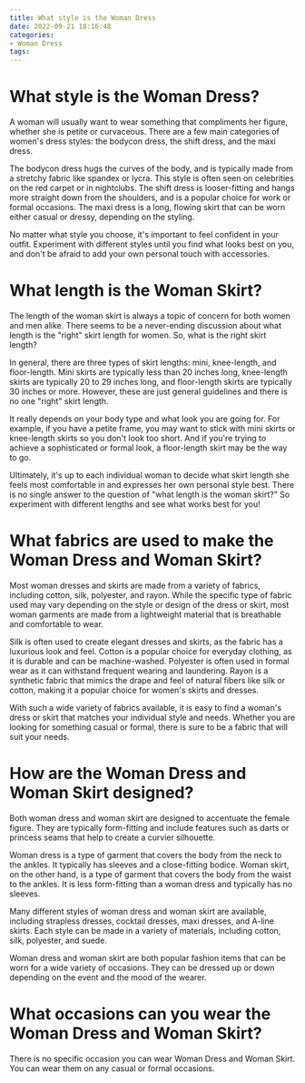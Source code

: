 ```yaml
---
title: What style is the Woman Dress
date: 2022-09-21 18:16:48
categories:
- Woman Dress
tags:
---
```



#  What style is the Woman Dress?

A woman will usually want to wear something that compliments her figure, whether she is petite or curvaceous. There are a few main categories of women's dress styles: the bodycon dress, the shift dress, and the maxi dress.

The bodycon dress hugs the curves of the body, and is typically made from a stretchy fabric like spandex or lycra. This style is often seen on celebrities on the red carpet or in nightclubs. The shift dress is looser-fitting and hangs more straight down from the shoulders, and is a popular choice for work or formal occasions. The maxi dress is a long, flowing skirt that can be worn either casual or dressy, depending on the styling.

No matter what style you choose, it's important to feel confident in your outfit. Experiment with different styles until you find what looks best on you, and don't be afraid to add your own personal touch with accessories.

#  What length is the Woman Skirt?

The length of the woman skirt is always a topic of concern for both women and men alike. There seems to be a never-ending discussion about what length is the "right" skirt length for women. So, what is the right skirt length?

In general, there are three types of skirt lengths: mini, knee-length, and floor-length. Mini skirts are typically less than 20 inches long, knee-length skirts are typically 20 to 29 inches long, and floor-length skirts are typically 30 inches or more. However, these are just general guidelines and there is no one "right" skirt length.

It really depends on your body type and what look you are going for. For example, if you have a petite frame, you may want to stick with mini skirts or knee-length skirts so you don't look too short. And if you're trying to achieve a sophisticated or formal look, a floor-length skirt may be the way to go.

Ultimately, it's up to each individual woman to decide what skirt length she feels most comfortable in and expresses her own personal style best. There is no single answer to the question of "what length is the woman skirt?" So experiment with different lengths and see what works best for you!

#  What fabrics are used to make the Woman Dress and Woman Skirt?

Most woman dresses and skirts are made from a variety of fabrics, including cotton, silk, polyester, and rayon. While the specific type of fabric used may vary depending on the style or design of the dress or skirt, most woman garments are made from a lightweight material that is breathable and comfortable to wear.

 Silk is often used to create elegant dresses and skirts, as the fabric has a luxurious look and feel. Cotton is a popular choice for everyday clothing, as it is durable and can be machine-washed. Polyester is often used in formal wear as it can withstand frequent wearing and laundering. Rayon is a synthetic fabric that mimics the drape and feel of natural fibers like silk or cotton, making it a popular choice for women's skirts and dresses.

With such a wide variety of fabrics available, it is easy to find a woman's dress or skirt that matches your individual style and needs. Whether you are looking for something casual or formal, there is sure to be a fabric that will suit your needs.

#  How are the Woman Dress and Woman Skirt designed?

Both woman dress and woman skirt are designed to accentuate the female figure. They are typically form-fitting and include features such as darts or princess seams that help to create a curvier silhouette.

Woman dress is a type of garment that covers the body from the neck to the ankles. It typically has sleeves and a close-fitting bodice. Woman skirt, on the other hand, is a type of garment that covers the body from the waist to the ankles. It is less form-fitting than a woman dress and typically has no sleeves.

Many different styles of woman dress and woman skirt are available, including strapless dresses, cocktail dresses, maxi dresses, and A-line skirts. Each style can be made in a variety of materials, including cotton, silk, polyester, and suede.

Woman dress and woman skirt are both popular fashion items that can be worn for a wide variety of occasions. They can be dressed up or down depending on the event and the mood of the wearer.

#  What occasions can you wear the Woman Dress and Woman Skirt?

There is no specific occasion you can wear Woman Dress and Woman Skirt. You can wear them on any casual or formal occasions.